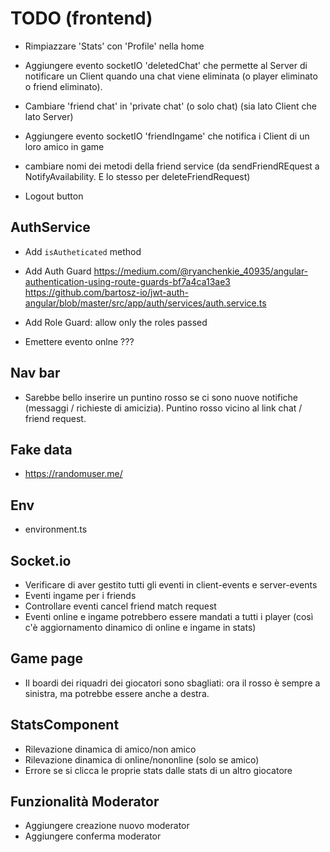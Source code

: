 # TODO (frontend)

- Rimpiazzare 'Stats' con 'Profile' nella home
- Aggiungere evento socketIO 'deletedChat' che permette al Server di notificare un Client quando una chat viene eliminata (o player eliminato o friend eliminato).
- Cambiare 'friend chat' in 'private chat' (o solo chat) (sia lato Client che lato Server)
- Aggiungere evento socketIO 'friendIngame' che notifica i Client di un loro amico in game
- cambiare nomi dei metodi della friend service (da sendFriendREquest a NotifyAvailability. E lo stesso per deleteFriendRequest)

- Logout button

## AuthService
- Add `isAutheticated` method

- Add Auth Guard
https://medium.com/@ryanchenkie_40935/angular-authentication-using-route-guards-bf7a4ca13ae3
https://github.com/bartosz-io/jwt-auth-angular/blob/master/src/app/auth/services/auth.service.ts

- Add Role Guard: allow only the roles passed

- Emettere evento onlne ???

## Nav bar
- Sarebbe bello inserire un puntino rosso se ci sono nuove notifiche (messaggi / richieste
  di amicizia). Puntino rosso vicino al link chat / friend request.


## Fake data
- https://randomuser.me/


## Env
- environment.ts


## Socket.io
- Verificare di aver gestito tutti gli eventi in client-events e server-events
- Eventi ingame per i friends
- Controllare eventi cancel friend match request
- Eventi online e ingame potrebbero essere mandati a tutti i player (così c'è aggiornamento dinamico di online e ingame in stats)


## Game page
- Il boardi dei riquadri dei giocatori sono sbagliati: ora il rosso è sempre a sinistra,
  ma potrebbe essere anche a destra.

## StatsComponent
- Rilevazione dinamica di amico/non amico
- Rilevazione dinamica di online/nononline (solo se amico)
- Errore se si clicca le proprie stats dalle stats di un altro giocatore

## Funzionalità Moderator
- Aggiungere creazione nuovo moderator
- Aggiungere conferma moderator

